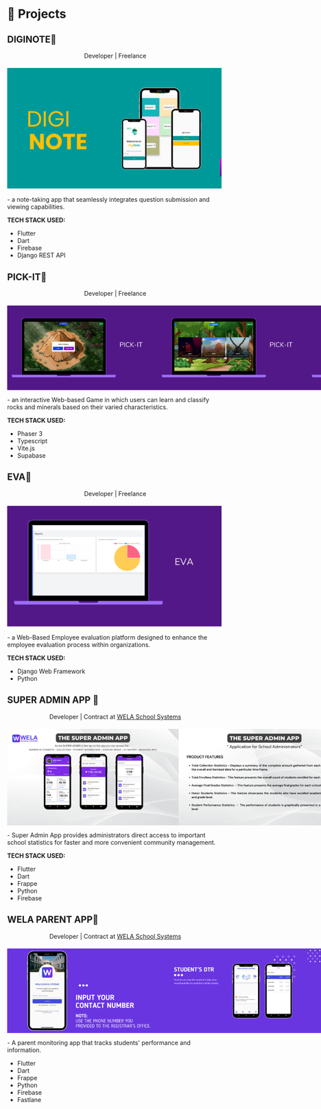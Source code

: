 # 🧪 Projects

## **DIGINOTE**🔗
<p style="text-align: center;">Developer | Freelance</p>
<div style="text-align: left; margin-top: 20px;">
    <style>
    .zoom {
      transition: transform 0.2s;
      transform-origin: center center;
    }
    .zoom:hover {
      transform: scale(1.2);
    }
    .responsive-img {
      max-width: 100%;
      height: auto;
    }
    @media (min-width: 768px) {
      .responsive-img {
        max-width: 500px; /* You can adjust this value as needed */
      }
    }
  </style>
  <img src="../diginote.png" alt="DIGINOTE" class="zoom responsive-img">
  <p>- a note-taking app that seamlessly integrates question submission and viewing capabilities.</p>
  <p><strong>TECH STACK USED:</strong></p>
  <ul>
    <li>Flutter</li>
    <li>Dart</li>
    <li>Firebase</li>
    <li>Django REST API</li>
  </ul>
</div>



## **PICK-IT**🔗
<p style="text-align: center;">Developer | Freelance</p>
<div style="display: flex; justify-content: space-around; align-items: center; margin-top: 20px;">
  <style>
    .zoom {
      transition: transform 0.2s;
      transform-origin: center center;
    }
    .zoom:hover {
      transform: scale(1.2);
    }
    .responsive-img {
      max-width: 100%;
      height: auto;
    }
    @media (min-width: 768px) {
      .responsive-img {
        max-width: 500px; /* You can adjust this value as needed */
      }
    }
  </style>
  <img src="../pick-it.png" alt="PICK-IT" width="350" height="auto"  class="zoom responsive-img">
  <img src="../pick-it-2.png" alt="PICK-IT 2" width="350" height="auto"  class="zoom responsive-img">
  <img src="../pick-it-3.png" alt="PICK-IT 3" width="350" height="auto"  class="zoom responsive-img">
</div>
<p>- an interactive Web-based Game in which users can learn and classify rocks and minerals based on their varied characteristics.</p>
<p><strong>TECH STACK USED:</strong></p>
<ul>
  <li>Phaser 3</li>
  <li>Typescript</li>
  <li>Vite.js</li>
  <li>Supabase</li>
</ul>

## **EVA**🔗
<p style="text-align: center;">Developer | Freelance</p>
<style>
    .zoom {
      transition: transform 0.2s;
      transform-origin: center center;
    }
    .zoom:hover {
      transform: scale(1.2);
    }
    .responsive-img {
      max-width: 100%;
      height: auto;
    }
    @media (min-width: 768px) {
      .responsive-img {
        max-width: 500px; /* You can adjust this value as needed */
      }
    }
</style>
<div style="text-align: left; margin-top: 20px;">
  <img src="../eva.png" alt="EVA" width="500" height="auto"  class="zoom responsive-img">
  <p>- a Web-Based Employee evaluation platform designed to enhance the employee evaluation process within organizations.</p>
</div>
<p><strong>TECH STACK USED:</strong></p>
<ul>
  <li>Django Web Framework</li>
  <li>Python</li>
</ul>

## **SUPER ADMIN APP** 🔗
<p style="text-align: center;">Developer | Contract at <a href="https://wela.online/en/">WELA School Systems</a></p>
<style>
    .zoom {
      transition: transform 0.2s;
      transform-origin: center center;
    }
    .zoom:hover {
      transform: scale(1.2);
    }
    .responsive-img {
      max-width: 100%;
      height: auto;
    }
    @media (min-width: 768px) {
      .responsive-img {
        max-width: 500px; /* You can adjust this value as needed */
      }
    }
</style>
<div style="display: flex; justify-content: space-around; align-items: center; margin-top: 20px;">
  <img src="../admin.png" alt="ADMIN" width="400" height="auto"  class="zoom responsive-img">
  <img src="../admin-1.png" alt="ADMIN 2" width="400" height="auto"  class="zoom responsive-img">
</div>
<p>- Super Admin App provides administrators direct access to important school statistics for faster and more convenient community management.</p>
<p><strong>TECH STACK USED:</strong></p>
<ul>
  <li>Flutter</li>
  <li>Dart</li>
  <li>Frappe</li>
  <li>Python</li>
  <li>Firebase</li>
</ul>


## **WELA PARENT APP**🔗
<p style="text-align: center;">Developer | Contract at <a href="https://wela.online/en/">WELA School Systems</a></p>
<style>
    .zoom {
      transition: transform 0.2s;
      transform-origin: center center;
    }
    .zoom:hover {
      transform: scale(1.2);
    }
    .responsive-img {
      max-width: 100%;
      height: auto;
    }
    @media (min-width: 768px) {
      .responsive-img {
        max-width: 500px; /* You can adjust this value as needed */
      }
    }
</style>
<div style="display: flex; justify-content: space-around; align-items: center; margin-top: 20px;">
  <img src="../wela.png" alt="WELA" width="350" height="auto"  class="zoom responsive-img">
  <img src="../wela-1.png" alt="WELA 2" width="350" height="auto"  class="zoom responsive-img">
  <img src="../wela-2.png" alt="WELA 3" width="350" height="auto"  class="zoom responsive-img">
</div>
<p>- A parent monitoring app that tracks students' performance and information.</p>
<ul>
  <li>Flutter</li>
  <li>Dart</li>
  <li>Frappe</li>
  <li>Python</li>
  <li>Firebase</li>
  <li>Fastlane</li>
</ul>